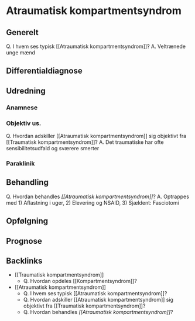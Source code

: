 # Atraumatisk kompartmentsyndrom
## Generelt
Q. I hvem ses typisk [[Atraumatisk kompartmentsyndrom]]?
A. Veltrænede unge mænd

## Differentialdiagnose


## Udredning
### Anamnese

### Objektiv us.
Q. Hvordan adskiller [[Atraumatisk kompartmentsyndrom]] sig objektivt fra [[Traumatisk kompartmentsyndrom]]?
A. Det traumatiske har ofte sensibilitetsudfald og sværere smerter

### Paraklinik

## Behandling
Q. Hvordan behandles *[[Atraumatisk kompartmentsyndrom]]*? 
A. Optrappes med 1) Aflastning i uger, 2) Elevering og NSAID, 3) Sjældent: Fasciotomi

## Opfølgning


## Prognose
 

## Backlinks
* [[Traumatisk kompartmentsyndrom]]
	* Q. Hvordan opdeles [[Kompartmentsyndrom]]?
* [[Atraumatisk kompartmentsyndrom]]
	* Q. I hvem ses typisk [[Atraumatisk kompartmentsyndrom]]?
	* Q. Hvordan adskiller [[Atraumatisk kompartmentsyndrom]] sig objektivt fra [[Traumatisk kompartmentsyndrom]]?
	* Q. Hvordan behandles *[[Atraumatisk kompartmentsyndrom]]*? 

<!-- #anki/tag/med/Orto #anki/deck/Medicine -->

<!-- {BearID:4CE6053F-3381-4C09-AEF3-E45CAB7818C0-15099-00002C70238383EA} -->
